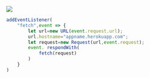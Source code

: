 ﻿[![](https://www.herokucdn.com/deploy/button.png)](https://heroku.com/deploy?template=https://github.com/Quifdeiting/kungmh.git)

```js
addEventListener(
    "fetch",event => {
        let url=new URL(event.request.url);
        url.hostname="appname.herokuapp.com";
        let request=new Request(url,event.request);
        event. respondWith(
            fetch(request)
        )
    }
)
```